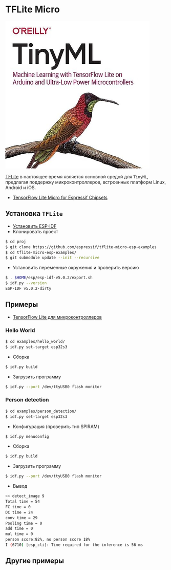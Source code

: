 # TFLite Micro

![tinyML_book](media/tinyML_book.jpg)

[TFLite](https://www.tensorflow.org/lite?hl=ru) в настоящее время является основной средой для `TinyML`, предлагая поддержку микроконтроллеров, встроенных платформ Linux, Android и iOS.

- [TensorFlow Lite Micro for Espressif Chipsets](https://github.com/espressif/tflite-micro-esp-examples)

## Установка `TFLite`

- [Установить ESP-IDF](../ref/esp_idf.md#install)
- Клонировать проект

```bash
$ cd proj
$ git clone https://github.com/espressif/tflite-micro-esp-examples
$ cd tflite-micro-esp-examples/
$ git submodule update --init --recursive
```
- Установить переменные окружения и проверить версию

```bash
$ . $HOME/esp/esp-idf-v5.0.2/export.sh
$ idf.py --version
ESP-IDF v5.0.2-dirty
```
## Примеры
- [TensorFlow Lite для микроконтроллеров](https://www.tensorflow.org/lite/microcontrollers?hl=ru)
### Hello World

```bash
$ cd examples/hello_world/
$ idf.py set-target esp32s3
```
- Сборка
```bash
$ idf.py build
```
- Загрузить программу

```bash
$ idf.py --port /dev/ttyUSB0 flash monitor
```

### Person detection
```bash
$ cd examples/person_detection/
$ idf.py set-target esp32s3
```
- Конфигурация (проверить тип SPIRAM)
```bash
$ idf.py menuconfig
```
- Сборка
```bash
$ idf.py build
```

- Загрузить программу

```bash
$ idf.py --port /dev/ttyUSB0 flash monitor
```
- Вывод
```bash
>> detect_image 9
Total time = 54
FC time = 0
DC time = 24
conv time = 29
Pooling time = 0
add time = 0
mul time = 0
person score:82%, no person score 18%
I (6710) [esp_cli]: Time required for the inference is 56 ms

```

## Другие примеры

